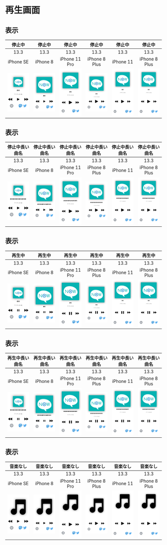 # 再生画面

## 表示

| 停止中 | 停止中 | 停止中 | 停止中 | 停止中 | 停止中 |
| :-------: | :-------: | :-------: | :-------: | :-------: | :-------: |
| 13.3 | 13.3 | 13.3 | 13.3 | 13.3 | 13.3 |
| iPhone SE | iPhone 8 | iPhone 11 Pro | iPhone 8 Plus | iPhone 11 | iPhone 8 Plus |
| <img src="./ReferenceImages_64/再生画面/test表示_停止中_13_3_320x568@2x.png" width="150px"> | <img src="./ReferenceImages_64/再生画面/test表示_停止中_13_3_375x667@2x.png" width="150px"> | <img src="./ReferenceImages_64/再生画面/test表示_停止中_13_3_375x812@3x.png" width="150px"> | <img src="./ReferenceImages_64/再生画面/test表示_停止中_13_3_414x736@3x.png" width="150px"> | <img src="./ReferenceImages_64/再生画面/test表示_停止中_13_3_414x896@2x.png" width="150px"> | <img src="./ReferenceImages_64/再生画面/test表示_停止中_13_3_414x896@3x.png" width="150px"> |
## 表示

| 停止中長い曲名 | 停止中長い曲名 | 停止中長い曲名 | 停止中長い曲名 | 停止中長い曲名 | 停止中長い曲名 |
| :-------: | :-------: | :-------: | :-------: | :-------: | :-------: |
| 13.3 | 13.3 | 13.3 | 13.3 | 13.3 | 13.3 |
| iPhone SE | iPhone 8 | iPhone 11 Pro | iPhone 8 Plus | iPhone 11 | iPhone 8 Plus |
| <img src="./ReferenceImages_64/再生画面/test表示_停止中長い曲名_13_3_320x568@2x.png" width="150px"> | <img src="./ReferenceImages_64/再生画面/test表示_停止中長い曲名_13_3_375x667@2x.png" width="150px"> | <img src="./ReferenceImages_64/再生画面/test表示_停止中長い曲名_13_3_375x812@3x.png" width="150px"> | <img src="./ReferenceImages_64/再生画面/test表示_停止中長い曲名_13_3_414x736@3x.png" width="150px"> | <img src="./ReferenceImages_64/再生画面/test表示_停止中長い曲名_13_3_414x896@2x.png" width="150px"> | <img src="./ReferenceImages_64/再生画面/test表示_停止中長い曲名_13_3_414x896@3x.png" width="150px"> |
## 表示

| 再生中 | 再生中 | 再生中 | 再生中 | 再生中 | 再生中 |
| :-------: | :-------: | :-------: | :-------: | :-------: | :-------: |
| 13.3 | 13.3 | 13.3 | 13.3 | 13.3 | 13.3 |
| iPhone SE | iPhone 8 | iPhone 11 Pro | iPhone 8 Plus | iPhone 11 | iPhone 8 Plus |
| <img src="./ReferenceImages_64/再生画面/test表示_再生中_13_3_320x568@2x.png" width="150px"> | <img src="./ReferenceImages_64/再生画面/test表示_再生中_13_3_375x667@2x.png" width="150px"> | <img src="./ReferenceImages_64/再生画面/test表示_再生中_13_3_375x812@3x.png" width="150px"> | <img src="./ReferenceImages_64/再生画面/test表示_再生中_13_3_414x736@3x.png" width="150px"> | <img src="./ReferenceImages_64/再生画面/test表示_再生中_13_3_414x896@2x.png" width="150px"> | <img src="./ReferenceImages_64/再生画面/test表示_再生中_13_3_414x896@3x.png" width="150px"> |
## 表示

| 再生中長い曲名 | 再生中長い曲名 | 再生中長い曲名 | 再生中長い曲名 | 再生中長い曲名 | 再生中長い曲名 |
| :-------: | :-------: | :-------: | :-------: | :-------: | :-------: |
| 13.3 | 13.3 | 13.3 | 13.3 | 13.3 | 13.3 |
| iPhone SE | iPhone 8 | iPhone 11 Pro | iPhone 8 Plus | iPhone 11 | iPhone 8 Plus |
| <img src="./ReferenceImages_64/再生画面/test表示_再生中長い曲名_13_3_320x568@2x.png" width="150px"> | <img src="./ReferenceImages_64/再生画面/test表示_再生中長い曲名_13_3_375x667@2x.png" width="150px"> | <img src="./ReferenceImages_64/再生画面/test表示_再生中長い曲名_13_3_375x812@3x.png" width="150px"> | <img src="./ReferenceImages_64/再生画面/test表示_再生中長い曲名_13_3_414x736@3x.png" width="150px"> | <img src="./ReferenceImages_64/再生画面/test表示_再生中長い曲名_13_3_414x896@2x.png" width="150px"> | <img src="./ReferenceImages_64/再生画面/test表示_再生中長い曲名_13_3_414x896@3x.png" width="150px"> |
## 表示

| 音楽なし | 音楽なし | 音楽なし | 音楽なし | 音楽なし | 音楽なし |
| :-------: | :-------: | :-------: | :-------: | :-------: | :-------: |
| 13.3 | 13.3 | 13.3 | 13.3 | 13.3 | 13.3 |
| iPhone SE | iPhone 8 | iPhone 11 Pro | iPhone 8 Plus | iPhone 11 | iPhone 8 Plus |
| <img src="./ReferenceImages_64/再生画面/test表示_音楽なし_13_3_320x568@2x.png" width="150px"> | <img src="./ReferenceImages_64/再生画面/test表示_音楽なし_13_3_375x667@2x.png" width="150px"> | <img src="./ReferenceImages_64/再生画面/test表示_音楽なし_13_3_375x812@3x.png" width="150px"> | <img src="./ReferenceImages_64/再生画面/test表示_音楽なし_13_3_414x736@3x.png" width="150px"> | <img src="./ReferenceImages_64/再生画面/test表示_音楽なし_13_3_414x896@2x.png" width="150px"> | <img src="./ReferenceImages_64/再生画面/test表示_音楽なし_13_3_414x896@3x.png" width="150px"> |

